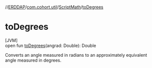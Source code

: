 //[ERDDAP](../../../index.md)/[com.cohort.util](../index.md)/[ScriptMath](index.md)/[toDegrees](to-degrees.md)

# toDegrees

[JVM]\
open fun [toDegrees](to-degrees.md)(angrad: Double): Double

Converts an angle measured in radians to an approximately equivalent angle measured in degrees.